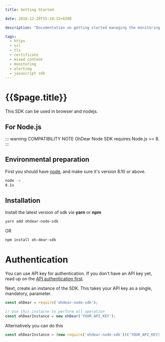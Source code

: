 ```yaml
---
title: Getting Started

date: 2018-12-28T15:18:13+0200

description: "Documentation on getting started managing the monitoring of your websites with the Oh Dear! Node SDK."

tags:
  - https
  - ssl
  - tls 
  - certificate
  - mixed content
  - monitoring
  - alerting
  - javascript sdk
---
```


# {{$page.title}}

This SDK can be used in browser and nodejs.


## For Node.js
::: warning COMPATIBILITY NOTE
OhDear Node SDK requires Node.js >= 8.
:::

## Environmental preparation

First you should have [node](https://nodejs.org), and make sure it's version 8.10 or above. 

``` bash
node -v
8.1x
```

## Installation

Install the latest version of sdk vie **yarn** or **npm**

``` bash
yarn add ohdear-node-sdk
```
OR
```bash 
npm install oh-dear-sdk
```

# Authentication

You can use API key for authentication. If you don't have an API key yet, read up on the [API authentication first](https://ohdear.app/docs/api/authentication).


Next, create an instance of the SDK. This takes your API key as a single, mandatory, parameter.

``` js
const ohDear = require('ohdear-node-sdk');

// Use this instacne to perform all operation
const ohDearInstance = new ohDear('YOUR_API_KEY');
```

Alternatively you can do this
```js
const ohDearInstance = (new require('ohdear-node-sdk'))('YOUR_API_KEY)
```


<HelpBlock/>